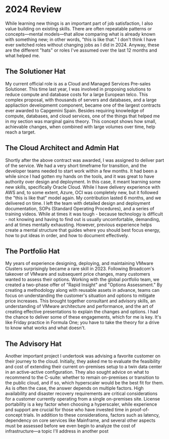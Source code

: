 # 2024 Review

While learning new things is an important part of job satisfaction, I also value building on existing skills. There are often repeatable patterns or concepts—mental models—that allow comparing what is already known with something new; in other words, "this is like that." I don't think I have ever switched roles without changing jobs as I did in 2024. Anyway, these are the different "hats" or roles I've assumed over the last 12 months and what helped me.


## The Solutioner Hat
My current official role is as a Cloud and Managed Services Pre-sales Solutioner. This time last year, I was involved in proposing solutions to reduce compute and database costs for a large European telco. This complex proposal, with thousands of servers and databases, and a large appliaction developmemt component, became one of the largest contracts ever awarded to Capgemini Spain.
Besides requiring knowledge of compute, databases, and cloud services, one of the things that helped me in my section was marginal gains theory. This concept shows how small, achievable changes, when combined with large volumes over time, help reach a target.

## The Cloud Architect and Admin Hat
Shortly after the above contract was awarded, I was assigned to deliver part of the service. We had a very short timeframe for transition, and the developer teams needed to start work within a few months. It had been a while since I had gotten my hands on the tools, and it was great to have authority over design and deployment. In this case, it meant learning some new skills, specifically Oracle Cloud. While I have delivery experience with AWS and, to some extent, Azure, OCI was completely new, but it followed the "this is like that" model again.
My contribution lasted 6 months, and we delivered on time. I left the team with detailed design and deployment documentation, SOPs (Standard Operating Procedures), and a series of training videos.
While at times it was tough - because technology is difficult - not knowing and having to find out is usually uncomfortable, demanding, and at times mentally exhausting. However, previous experience helps create a mental structure that guides where you should best focus energy, how to put ideas in order, and how to document effectively.

## The Portfolio Hat
My years of experience designing, deploying, and maintaining VMware Clusters surprisingly became a rare skill in 2023. Following Broadcom's takeover of VMware and subsequent price changes, many customers wanted to assess their options. Working with the global portfolio team, we created a two-phase offer of "Rapid Insight" and "Options Assessment." By creating a methodology along with reusable assets in advance, teams can focus on understanding the customer's situation and options to mitigate price increases.
This brought together consultant and advisory skills, an understanding of VMware architecture and performance, and the art of creating effective presentations to explain the changes and options.
I had the chance to deliver some of these engagements, which for me is key. It's like Friday practice in Formula One; you have to take the theory for a drive to know what works and what doesn't.

## The Advisory Hat
Another important project I undertook was advising a favorite customer on their journey to the cloud. Initially, they asked me to evaluate the feasibility and cost of extending their current on-premises setup to a twin data center in an active-active configuration. They also sought advice on what to recommend to the C-suite: whether to remain on-premises or transition to the public cloud, and if so, which hyperscaler would be the best fit for them. As is often the case, the answer depends on multiple factors.
High availability and disaster recovery requirements are critical considerations for a customer currently operating from a single on-premises site. License portability is a key factor when choosing a hyperscaler, while experience and support are crucial for those who have invested time in proof-of-concept trials. In addition to these considerations, factors such as latency, dependency on core services like Mainframe, and several other aspects must be assessed before we even begin to analyze the cost of infrastructure—a topic I'll address in another post


